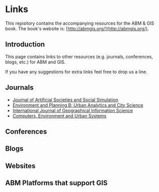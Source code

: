 # Links

This repisitory contains the accompanying resources for the ABM & GIS book. The book's website is: [http://abmgis.org/](http://abmgis.org/).

## Introduction

This page contains links to other resources (e.g. journals, conferences, blogs, etc.) for ABM and GIS.


If you have any suggestions for extra links feel free to drop us a line.


## Journals
* [Journal of Artificial Societies and Social Simulation](http://jasss.soc.surrey.ac.uk/)
* [Environment and Planning B: Urban Analytics and City Science](http://journals.sagepub.com/home/epb)
* [International Journal of Geographical Information Science](https://www.tandfonline.com/toc/tgis20/current)
* [Computers, Environment and Urban Systems](https://www.journals.elsevier.com/computers-environment-and-urban-systems/)

## Conferences


## Blogs



## Websites


## ABM Platforms that support GIS

